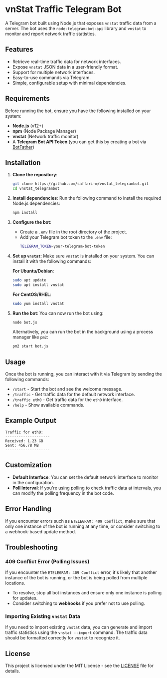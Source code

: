 
# vnStat Traffic Telegram Bot

A Telegram bot built using Node.js that exposes `vnstat` traffic data from a server. The bot uses the `node-telegram-bot-api` library and `vnstat` to monitor and report network traffic statistics.

## Features

- Retrieve real-time traffic data for network interfaces.
- Expose `vnstat` JSON data in a user-friendly format.
- Support for multiple network interfaces.
- Easy-to-use commands via Telegram.
- Simple, configurable setup with minimal dependencies.

## Requirements

Before running the bot, ensure you have the following installed on your system:

- **Node.js** (v12+)
- **npm** (Node Package Manager)
- **vnstat** (Network traffic monitor)
- A **Telegram Bot API Token** (you can get this by creating a bot via [BotFather](https://core.telegram.org/bots#botfather))

## Installation

1. **Clone the repository**:
   ```bash
   git clone https://github.com/saffari-m/vnstat_telegrambot.git
   cd vnstat_telegrambot
   ```

2. **Install dependencies**:
   Run the following command to install the required Node.js dependencies:
   ```bash
   npm install
   ```

3. **Configure the bot**:
   - Create a `.env` file in the root directory of the project.
   - Add your Telegram bot token to the `.env` file:
     ```bash
     TELEGRAM_TOKEN=your-telegram-bot-token
     ```

4. **Set up `vnstat`**:
   Make sure `vnstat` is installed on your system. You can install it with the following commands:

   **For Ubuntu/Debian**:
   ```bash
   sudo apt update
   sudo apt install vnstat
   ```

   **For CentOS/RHEL**:
   ```bash
   sudo yum install vnstat
   ```

5. **Run the bot**:
   You can now run the bot using:
   ```bash
   node bot.js
   ```

   Alternatively, you can run the bot in the background using a process manager like `pm2`:
   ```bash
   pm2 start bot.js
   ```

## Usage

Once the bot is running, you can interact with it via Telegram by sending the following commands:

- `/start` - Start the bot and see the welcome message.
- `/traffic` - Get traffic data for the default network interface.
- `/traffic eth0` - Get traffic data for the `eth0` interface.
- `/help` - Show available commands.

## Example Output

```
Traffic for eth0:
--------------------
Received: 1.23 GB
Sent: 456.78 MB
--------------------
```

## Customization

- **Default Interface**: You can set the default network interface to monitor in the configuration.
- **Poll Interval**: If you're using polling to check traffic data at intervals, you can modify the polling frequency in the bot code.

## Error Handling

If you encounter errors such as `ETELEGRAM: 409 Conflict`, make sure that only one instance of the bot is running at any time, or consider switching to a webhook-based update method.

## Troubleshooting

### 409 Conflict Error (Polling Issues)
If you encounter the `ETELEGRAM: 409 Conflict` error, it's likely that another instance of the bot is running, or the bot is being polled from multiple locations.

- To resolve, stop all bot instances and ensure only one instance is polling for updates.
- Consider switching to **webhooks** if you prefer not to use polling.

### Importing Existing `vnstat` Data
If you need to import existing `vnstat` data, you can generate and import traffic statistics using the `vnstat --import` command. The traffic data should be formatted correctly for `vnstat` to recognize it.

## License

This project is licensed under the MIT License - see the [LICENSE](LICENSE) file for details.
